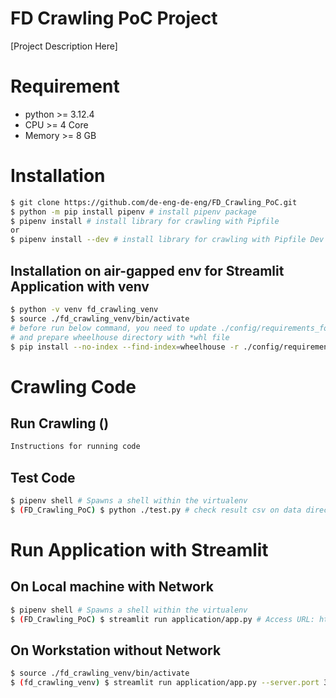 # FD Crawling PoC Project
[Project Description Here] 

# Requirement
- python >= 3.12.4
- CPU >= 4 Core
- Memory >= 8 GB

# Installation
```bash
$ git clone https://github.com/de-eng-de-eng/FD_Crawling_PoC.git
$ python -m pip install pipenv # install pipenv package
$ pipenv install # install library for crawling with Pipfile
or
$ pipenv install --dev # install library for crawling with Pipfile Dev Environment
```
## Installation on air-gapped env for Streamlit Application with venv
```bash
$ python -v venv fd_crawling_venv
$ source ./fd_crawling_venv/bin/activate
# before run below command, you need to update ./config/requirements_for_app.txt
# and prepare wheelhouse directory with *whl file
$ pip install --no-index --find-index=wheelhouse -r ./config/requirements_for_app.txt
```


# Crawling Code
## Run Crawling ()
```bash
Instructions for running code
```

## Test Code
```bash
$ pipenv shell # Spawns a shell within the virtualenv
$ (FD_Crawling_PoC) $ python ./test.py # check result csv on data directory
```

# Run Application with Streamlit
## On Local machine with Network
```bash
$ pipenv shell # Spawns a shell within the virtualenv
$ (FD_Crawling_PoC) $ streamlit run application/app.py # Access URL: http://localhost:8501
```
## On Workstation without Network
```bash
$ source ./fd_crawling_venv/bin/activate
$ (fd_crawling_venv) $ streamlit run application/app.py --server.port 30100 # Access URL: http://<server_ip>:30100
```
